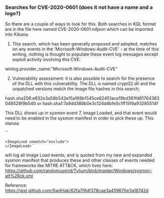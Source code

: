 ### Searches for CVE-2020-0601 (does it not have a name and a logo?)

So there are a couple of ways to look for this. Both searches in KQL format are in the file here named CVE-2020-0601.ndjson which can be imported into Kibana.

1. This search, which has been generally proposed and adopted, matches on any events in the 'Microsoft-Windows-Audit-CVE' - at the time of this writing, nothing is thought to populate these event log messages except exploit activity involving this CVE:

winlog.provider_name:"Microsoft-Windows-Audit-CVE"

2. Vulnerability assessment: it is also possible to search for the presence of the DLL with this vulnerability. The DLL is named crypt32.dll and the unpatched versions match the image file hashes in this search;

hash.sha256:e832e3a58b542e15a169b1545ce82451ace19bd361fd81764383048528f9b540 or hash.sha1:7a9dd389b0e3c124d4bfe5c1ff15f9a93285514f

This DLL shows up in sysmon event 7, Image Loaded, and that event would need to be enabled in the sysmon manifest in order to pick these up. This stanza:

``<!--Event ID 7: Image loaded -->

    <ImageLoad onmatch="exclude">
    </ImageLoad>``

will log all Image Load events, and is quoted from my new and expanded sysmon manifest that produces these and other classes of events needed for frameworks like MITRE ATT&CK, which lives here: https://github.com/randomuserid/Tylium/blob/master/Windows/sysmon-att%26ck.xml

Reference: https://gist.github.com/SwitHak/62fa7f8df378cae3a459670e3a18742d
